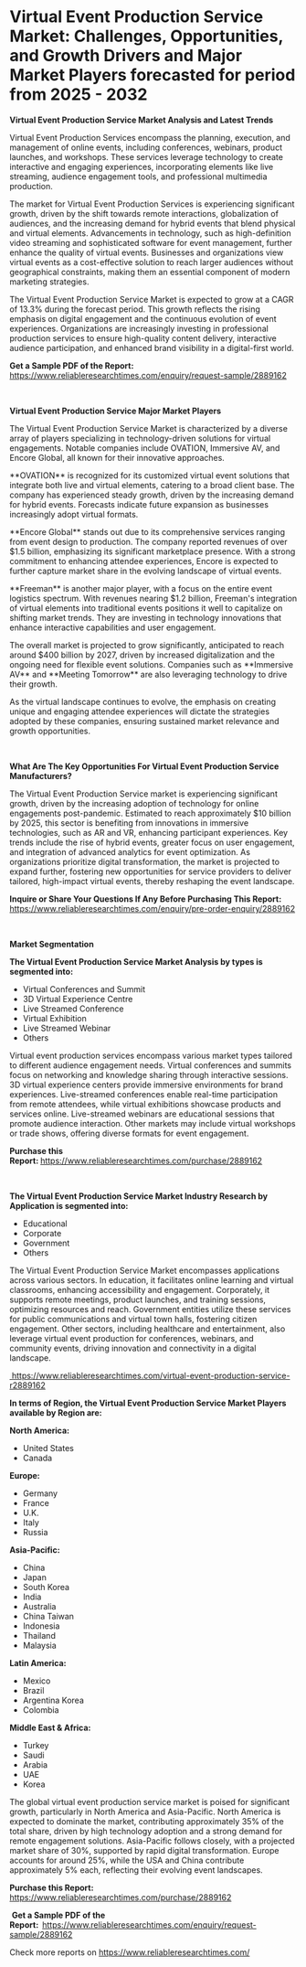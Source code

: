 <p><h1>Virtual Event Production Service Market: Challenges, Opportunities, and Growth Drivers and Major Market Players forecasted for period from 2025 - 2032</h1></p><p><strong>Virtual Event Production Service Market Analysis and Latest Trends</strong></p>
<p><p>Virtual Event Production Services encompass the planning, execution, and management of online events, including conferences, webinars, product launches, and workshops. These services leverage technology to create interactive and engaging experiences, incorporating elements like live streaming, audience engagement tools, and professional multimedia production.</p><p>The market for Virtual Event Production Services is experiencing significant growth, driven by the shift towards remote interactions, globalization of audiences, and the increasing demand for hybrid events that blend physical and virtual elements. Advancements in technology, such as high-definition video streaming and sophisticated software for event management, further enhance the quality of virtual events. Businesses and organizations view virtual events as a cost-effective solution to reach larger audiences without geographical constraints, making them an essential component of modern marketing strategies.</p><p>The Virtual Event Production Service Market is expected to grow at a CAGR of 13.3% during the forecast period. This growth reflects the rising emphasis on digital engagement and the continuous evolution of event experiences. Organizations are increasingly investing in professional production services to ensure high-quality content delivery, interactive audience participation, and enhanced brand visibility in a digital-first world.</p></p>
<p><strong>Get a Sample PDF of the Report:&nbsp;</strong> <a href="https://www.reliableresearchtimes.com/enquiry/request-sample/2889162?utm_campaign=2956&utm_medium=2&utm_source=Github&utm_content=ia&utm_term=14032025&utm_id=virtual-event-production-service">https://www.reliableresearchtimes.com/enquiry/request-sample/2889162</a></p>
<p>&nbsp;</p>
<p><strong>Virtual Event Production Service Major Market Players</strong></p>
<p><p>The Virtual Event Production Service Market is characterized by a diverse array of players specializing in technology-driven solutions for virtual engagements. Notable companies include OVATION, Immersive AV, and Encore Global, all known for their innovative approaches.</p><p>**OVATION** is recognized for its customized virtual event solutions that integrate both live and virtual elements, catering to a broad client base. The company has experienced steady growth, driven by the increasing demand for hybrid events. Forecasts indicate future expansion as businesses increasingly adopt virtual formats.</p><p>**Encore Global** stands out due to its comprehensive services ranging from event design to production. The company reported revenues of over $1.5 billion, emphasizing its significant marketplace presence. With a strong commitment to enhancing attendee experiences, Encore is expected to further capture market share in the evolving landscape of virtual events.</p><p>**Freeman** is another major player, with a focus on the entire event logistics spectrum. With revenues nearing $1.2 billion, Freeman's integration of virtual elements into traditional events positions it well to capitalize on shifting market trends. They are investing in technology innovations that enhance interactive capabilities and user engagement.</p><p>The overall market is projected to grow significantly, anticipated to reach around $400 billion by 2027, driven by increased digitalization and the ongoing need for flexible event solutions. Companies such as **Immersive AV** and **Meeting Tomorrow** are also leveraging technology to drive their growth. </p><p>As the virtual landscape continues to evolve, the emphasis on creating unique and engaging attendee experiences will dictate the strategies adopted by these companies, ensuring sustained market relevance and growth opportunities.</p></p>
<p>&nbsp;</p>
<p><strong>What Are The Key Opportunities For Virtual Event Production Service Manufacturers?</strong></p>
<p><p>The Virtual Event Production Service market is experiencing significant growth, driven by the increasing adoption of technology for online engagements post-pandemic. Estimated to reach approximately $10 billion by 2025, this sector is benefiting from innovations in immersive technologies, such as AR and VR, enhancing participant experiences. Key trends include the rise of hybrid events, greater focus on user engagement, and integration of advanced analytics for event optimization. As organizations prioritize digital transformation, the market is projected to expand further, fostering new opportunities for service providers to deliver tailored, high-impact virtual events, thereby reshaping the event landscape.</p></p>
<p><strong>Inquire or Share Your Questions If Any Before Purchasing This Report:</strong> <a href="https://www.reliableresearchtimes.com/enquiry/pre-order-enquiry/2889162?utm_campaign=2956&utm_medium=2&utm_source=Github&utm_content=ia&utm_term=14032025&utm_id=virtual-event-production-service">https://www.reliableresearchtimes.com/enquiry/pre-order-enquiry/2889162</a></p>
<p>&nbsp;</p>
<p><strong>Market Segmentation</strong></p>
<p><strong>The Virtual Event Production Service Market Analysis by types is segmented into:</strong></p>
<p><ul><li>Virtual Conferences and Summit</li><li>3D Virtual Experience Centre</li><li>Live Streamed Conference</li><li>Virtual Exhibition</li><li>Live Streamed Webinar</li><li>Others</li></ul></p>
<p><p>Virtual event production services encompass various market types tailored to different audience engagement needs. Virtual conferences and summits focus on networking and knowledge sharing through interactive sessions. 3D virtual experience centers provide immersive environments for brand experiences. Live-streamed conferences enable real-time participation from remote attendees, while virtual exhibitions showcase products and services online. Live-streamed webinars are educational sessions that promote audience interaction. Other markets may include virtual workshops or trade shows, offering diverse formats for event engagement.</p></p>
<p><strong>Purchase this Report:&nbsp;</strong><a href="https://www.reliableresearchtimes.com/purchase/2889162?utm_campaign=2956&utm_medium=2&utm_source=Github&utm_content=ia&utm_term=14032025&utm_id=virtual-event-production-service">https://www.reliableresearchtimes.com/purchase/2889162</a></p>
<p>&nbsp;</p>
<p><strong>The Virtual Event Production Service Market Industry Research by Application is segmented into:</strong></p>
<p><ul><li>Educational</li><li>Corporate</li><li>Government</li><li>Others</li></ul></p>
<p><p>The Virtual Event Production Service Market encompasses applications across various sectors. In education, it facilitates online learning and virtual classrooms, enhancing accessibility and engagement. Corporately, it supports remote meetings, product launches, and training sessions, optimizing resources and reach. Government entities utilize these services for public communications and virtual town halls, fostering citizen engagement. Other sectors, including healthcare and entertainment, also leverage virtual event production for conferences, webinars, and community events, driving innovation and connectivity in a digital landscape.</p></p>
<p><a href="https://www.reliableresearchtimes.com/virtual-event-production-service-r2889162?utm_campaign=2956&utm_medium=2&utm_source=Github&utm_content=ia&utm_term=14032025&utm_id=virtual-event-production-service">&nbsp;https://www.reliableresearchtimes.com/virtual-event-production-service-r2889162</a></p>
<p><strong>In terms of Region, the Virtual Event Production Service Market Players available by Region are:</strong></p>
<p>
    <p> <strong> North America: </strong>
        <ul>
            <li>United States</li>
            <li>Canada</li>
        </ul>
        </p> 
    <p> <strong> Europe: </strong>
        <ul>
            <li>Germany</li>
            <li>France</li>
            <li>U.K.</li>
            <li>Italy</li>
            <li>Russia</li>
        </ul>
        </p> 
    <p> <strong> Asia-Pacific: </strong>
        <ul>
            <li>China</li>
            <li>Japan</li>
            <li>South Korea</li>
            <li>India</li>
            <li>Australia</li>
            <li>China Taiwan</li>
            <li>Indonesia</li>
            <li>Thailand</li>
            <li>Malaysia</li>
        </ul>
        </p> 
    <p> <strong> Latin America: </strong>
        <ul>
            <li>Mexico</li>
            <li>Brazil</li>
            <li>Argentina Korea</li>
            <li>Colombia</li>
        </ul>
        </p> 
    <p> <strong> Middle East & Africa: </strong>
        <ul>
            <li>Turkey</li>
            <li>Saudi</li>
            <li>Arabia</li>
            <li>UAE</li>
            <li>Korea</li>
        </ul>
    </p>
    </p>
<p><p>The global virtual event production service market is poised for significant growth, particularly in North America and Asia-Pacific. North America is expected to dominate the market, contributing approximately 35% of the total share, driven by high technology adoption and a strong demand for remote engagement solutions. Asia-Pacific follows closely, with a projected market share of 30%, supported by rapid digital transformation. Europe accounts for around 25%, while the USA and China contribute approximately 5% each, reflecting their evolving event landscapes.</p></p>
<p><strong>Purchase this Report: </strong><a href="https://www.reliableresearchtimes.com/purchase/2889162?utm_campaign=2956&utm_medium=2&utm_source=Github&utm_content=ia&utm_term=14032025&utm_id=virtual-event-production-service">https://www.reliableresearchtimes.com/purchase/2889162</a></p>
<p>&nbsp;<strong>Get a Sample PDF of the Report:&nbsp;&nbsp;</strong><a href="https://www.reliableresearchtimes.com/enquiry/request-sample/2889162?utm_campaign=2956&utm_medium=2&utm_source=Github&utm_content=ia&utm_term=14032025&utm_id=virtual-event-production-service">https://www.reliableresearchtimes.com/enquiry/request-sample/2889162</a></p>
<p><strong></strong></p>
<p>Check more reports on <a href="https://www.reliableresearchtimes.com/?utm_campaign=2956&utm_medium=2&utm_source=Github&utm_content=ia&utm_term=14032025&utm_id=virtual-event-production-service">https://www.reliableresearchtimes.com/</a></p>